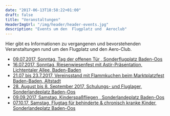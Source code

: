 ```yaml
---
date: "2017-06-13T18:58:22+01:00"
draft: false
title: "Veranstaltungen"
HeaderImgUrl: "/img/header/header-events.jpg"
description: "Events um den  Flugplatz und  Aeroclub"
---
```

Hier gibt es Informationen zu vergangenen und bevorstehenden Veranstaltungen rund um den Flugplatz und den Aero-Club. 
 
* <a href = "/flugplatzfest">09.07.2017, Sonntag, Tag der offenen Tür , Sonderflugplatz Baden-Oos</a>
* <a href = "/riesenwiesenfest">16.07.2017, Sonntag, Riesenwiesenfest mit Astir-Präsentation, Lichtentaler Allee, Baden-Baden</a>
* <a href = "/marktplatzfest"> 21.07 bis 23.7.2017, Vereinsstand mit Flammkuchen beim Marktplatzfest Baden-Baden, Altstadt</a>
* <a href = "">28. August bis 8. September 2017,  Schulungs- und Fluglager, Sonderlandeplatz Baden-Oos</a>
* <a href = "/kinderspassfliegen">09.09.2017, Samstag,  Kinderspaßfliegen , Sonderlandeplatz Baden-Oos</a>
* <a href = "http://aero-club.eu/flugtag-fuer-behinderte-kinder">07.10.17, Samstag, Flugtag für behinderte & chronisch kranke Kinder, Sonderlandeplatz Baden-Oos</a>


